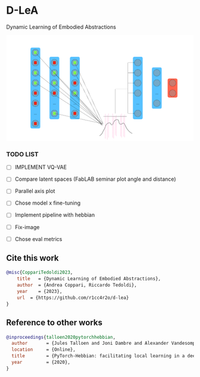 # D-LeA
Dynamic Learning of Embodied Abstractions

![figure](img/fig.svg)

### TODO LIST

- [ ] IMPLEMENT VQ-VAE
- [ ] Compare latent spaces (FabLAB seminar plot angle and distance)
- [ ] Parallel axis plot
- [ ] Chose model x fine-tuning
- [ ] Implement pipeline with hebbian
- [ ] Fix-image
- [ ] Chose eval metrics


## Cite this work
```bibtex
@misc{CoppariTedoldi2023,
    title   = {Dynamic Learning of Embodied Abstractions},
    author  = {Andrea Coppari, Riccardo Tedoldi},
    year    = {2023},
    url  = {https://github.com/r1cc4r2o/d-lea}
}
```

## Reference to other works

``` bibtex
@inproceedings{talloen2020pytorchhebbian,
  author       = {Jules Talloen and Joni Dambre and Alexander Vandesompele},
  location     = {Online},
  title        = {PyTorch-Hebbian: facilitating local learning in a deep learning framework},
  year         = {2020},
}
```